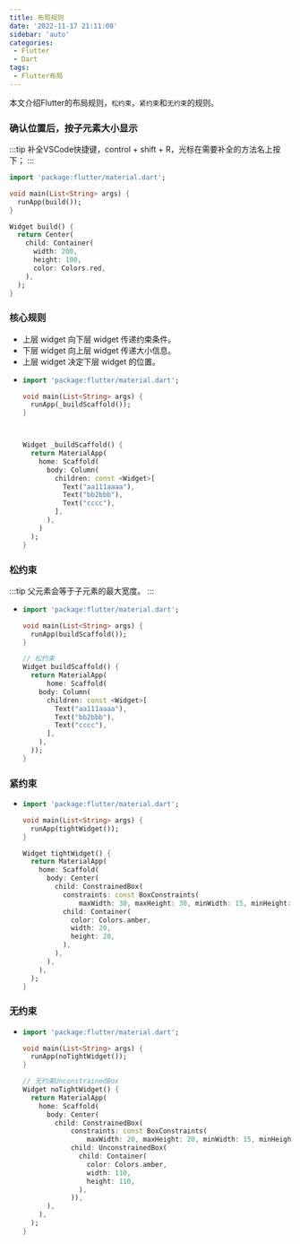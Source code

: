 ```yaml
---
title: 布局规则
date: '2022-11-17 21:11:08'
sidebar: 'auto'
categories:
 - Flutter
 - Dart
tags:
 - Flutter布局
---
```



本文介绍Flutter的布局规则，`松约束`，`紧约束`和`无约束`的规则。
<!-- more -->


### 确认位置后，按子元素大小显示
:::tip
补全VSCode快捷键，control + shift + R，光标在需要补全的方法名上按下；
:::
  ```Dart
  import 'package:flutter/material.dart';

  void main(List<String> args) {
    runApp(build());
  }

  Widget build() {
    return Center(
      child: Container(
        width: 200,
        height: 100,
        color: Colors.red,
      ),
    );
  }

  ```

### 核心规则
  - 上层 widget 向下层 widget 传递约束条件。
  - 下层 widget 向上层 widget 传递大小信息。
  - 上层 widget 决定下层 widget 的位置。
  - ```dart
    import 'package:flutter/material.dart';

    void main(List<String> args) {
      runApp(_buildScaffold());
    }



    Widget _buildScaffold() {
      return MaterialApp(
        home: Scaffold(
          body: Column(
            children: const <Widget>[
              Text("aa111aaaa"),
              Text("bb2bbb"),
              Text("cccc"),
            ],
          ),
        )
      );
    }
    ```

### 松约束
:::tip
父元素会等于子元素的最大宽度。
:::
  - ```dart
    import 'package:flutter/material.dart';

    void main(List<String> args) {
      runApp(buildScaffold());
    }

    // 松约束
    Widget buildScaffold() {
      return MaterialApp(
          home: Scaffold(
        body: Column(
          children: const <Widget>[
            Text("aa111aaaa"),
            Text("bb2bbb"),
            Text("cccc"),
          ],
        ),
      ));
    }
    ```

### 紧约束
  - ```dart
    import 'package:flutter/material.dart';

    void main(List<String> args) {
      runApp(tightWidget());
    }

    Widget tightWidget() {
      return MaterialApp(
        home: Scaffold(
          body: Center(
            child: ConstrainedBox(
              constraints: const BoxConstraints(
                  maxWidth: 30, maxHeight: 30, minWidth: 15, minHeight: 15),
              child: Container(
                color: Colors.amber,
                width: 20,
                height: 20,
              ),
            ),
          ),
        ),
      );
    }
    ```

### 无约束
  - ```dart
    import 'package:flutter/material.dart';

    void main(List<String> args) {
      runApp(noTightWidget());
    }

    // 无约束UnconstrainedBox
    Widget noTightWidget() {
      return MaterialApp(
        home: Scaffold(
          body: Center(
            child: ConstrainedBox(
                constraints: const BoxConstraints(
                    maxWidth: 20, maxHeight: 20, minWidth: 15, minHeight: 15),
                child: UnconstrainedBox(
                  child: Container(
                    color: Colors.amber,
                    width: 110,
                    height: 110,
                  ),
                )),
          ),
        ),
      );
    }
    ```
